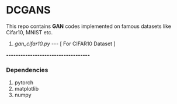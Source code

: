 # DCGANS

This repo contains **GAN** codes implemented on famous datasets like Cifar10, MNIST etc.

1. *gan_cifar10.py* --- [ For CIFAR10 Dataset ]

**-----------------------------------**

### Dependencies
1. pytorch
2. matplotlib
3. numpy

